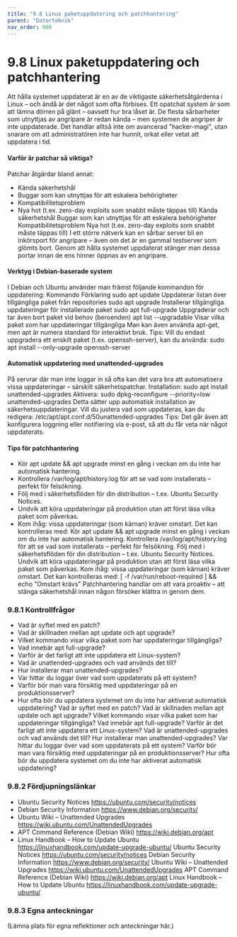 ```yaml
---
title: "9.8 Linux paketuppdatering och patchhantering"
parent: "Datorteknik"
nav_order: 908
---
```


# 9.8 Linux paketuppdatering och patchhantering

Att hålla systemet uppdaterat är en av de viktigaste säkerhetsåtgärderna i Linux – och ändå är det något som ofta förbises. Ett opatchat system är som att lämna dörren på glänt – oavsett hur bra låset är.
De flesta sårbarheter som utnyttjas av angripare är redan kända – men systemen de angriper är inte uppdaterade. Det handlar alltså inte om avancerad "hacker-magi", utan snarare om att administratören inte har hunnit, orkat eller vetat att uppdatera i tid.
#### Varför är patchar så viktiga?
Patchar åtgärdar bland annat:
- Kända säkerhetshål
- Buggar som kan utnyttjas för att eskalera behörigheter
- Kompatibilitetsproblem
- Nya hot (t.ex. zero-day exploits som snabbt måste täppas till)
Kända säkerhetshål
Buggar som kan utnyttjas för att eskalera behörigheter
Kompatibilitetsproblem
Nya hot (t.ex. zero-day exploits som snabbt måste täppas till)
I ett större nätverk kan en sårbar server bli en inkörsport för angripare – även om det är en gammal testserver som glömts bort. Genom att hålla systemet uppdaterat stänger man dessa portar innan de ens hinner öppnas av en angripare.
#### Verktyg i Debian-baserade system
I Debian och Ubuntu använder man främst följande kommandon för uppdatering:
Kommando
Förklaring
sudo apt update
Uppdaterar listan över tillgängliga paket från repositories
sudo apt upgrade
Installerar tillgängliga uppdateringar för installerade paket
sudo apt full-upgrade
Uppgraderar och tar även bort paket vid behov (beroenden)
apt list --upgradable
Visar vilka paket som har uppdateringar tillgängliga
Man kan även använda apt-get, men apt är numera standard för interaktivt bruk.
Tips: Vill du endast uppgradera ett enskilt paket (t.ex. openssh-server), kan du använda:
sudo apt install --only-upgrade openssh-server
#### Automatisk uppdatering med unattended-upgrades
På servrar där man inte loggar in så ofta kan det vara bra att automatisera vissa uppdateringar – särskilt säkerhetspatchar.
Installation:
sudo apt install unattended-upgrades
Aktivera:
sudo dpkg-reconfigure --priority=low unattended-upgrades
Detta sätter upp automatisk installation av säkerhetsuppdateringar. Vill du justera vad som uppdateras, kan du redigera:
/etc/apt/apt.conf.d/50unattended-upgrades
Tips: Det går även att konfigurera loggning eller notifiering via e-post, så att du får veta när något uppdaterats.
#### Tips för patchhantering
- Kör apt update && apt upgrade minst en gång i veckan om du inte har automatisk hantering.
- Kontrollera /var/log/apt/history.log för att se vad som installerats – perfekt för felsökning.
- Följ med i säkerhetsflöden för din distribution – t.ex. Ubuntu Security Notices.
- Undvik att köra uppdateringar på produktion utan att först läsa vilka paket som påverkas.
- Kom ihåg: vissa uppdateringar (som kärnan) kräver omstart. Det kan kontrolleras med:
Kör apt update && apt upgrade minst en gång i veckan om du inte har automatisk hantering.
Kontrollera /var/log/apt/history.log för att se vad som installerats – perfekt för felsökning.
Följ med i säkerhetsflöden för din distribution – t.ex. Ubuntu Security Notices.
Undvik att köra uppdateringar på produktion utan att först läsa vilka paket som påverkas.
Kom ihåg: vissa uppdateringar (som kärnan) kräver omstart. Det kan kontrolleras med:
[ -f /var/run/reboot-required ] && echo "Omstart krävs"
Patchhantering handlar om att vara proaktiv – att stänga säkerhetshål innan någon försöker klättra in genom dem.
### 9.8.1 Kontrollfrågor
- Vad är syftet med en patch?
- Vad är skillnaden mellan apt update och apt upgrade?
- Vilket kommando visar vilka paket som har uppdateringar tillgängliga?
- Vad innebär apt full-upgrade?
- Varför är det farligt att inte uppdatera ett Linux-system?
- Vad är unattended-upgrades och vad används det till?
- Hur installerar man unattended-upgrades?
- Var hittar du loggar över vad som uppdaterats på ett system?
- Varför bör man vara försiktig med uppdateringar på en produktionsserver?
- Hur ofta bör du uppdatera systemet om du inte har aktiverat automatisk uppdatering?
Vad är syftet med en patch?
Vad är skillnaden mellan apt update och apt upgrade?
Vilket kommando visar vilka paket som har uppdateringar tillgängliga?
Vad innebär apt full-upgrade?
Varför är det farligt att inte uppdatera ett Linux-system?
Vad är unattended-upgrades och vad används det till?
Hur installerar man unattended-upgrades?
Var hittar du loggar över vad som uppdaterats på ett system?
Varför bör man vara försiktig med uppdateringar på en produktionsserver?
Hur ofta bör du uppdatera systemet om du inte har aktiverat automatisk uppdatering?
### 9.8.2 Fördjupningslänkar
- Ubuntu Security Notices https://ubuntu.com/security/notices
- Debian Security Information https://www.debian.org/security/
- Ubuntu Wiki – Unattended Upgrades https://wiki.ubuntu.com/UnattendedUpgrades
- APT Command Reference (Debian Wiki) https://wiki.debian.org/apt
- Linux Handbook – How to Update Ubuntu https://linuxhandbook.com/update-upgrade-ubuntu/
Ubuntu Security Notices https://ubuntu.com/security/notices
Debian Security Information https://www.debian.org/security/
Ubuntu Wiki – Unattended Upgrades https://wiki.ubuntu.com/UnattendedUpgrades
APT Command Reference (Debian Wiki) https://wiki.debian.org/apt
Linux Handbook – How to Update Ubuntu https://linuxhandbook.com/update-upgrade-ubuntu/
### 9.8.3 Egna anteckningar
(Lämna plats för egna reflektioner och anteckningar här.)